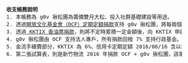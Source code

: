 <pre>
	<strong>收支帳務說明</strong>
	1. 本帳務為 g0v 揪松團為籌備雙月大松、投入社群基礎建設等用途。
	2. 透過<a href="https://bit.ly/ocf-jothon" target="_blank">開放文化基金會（OCF）定期定額捐款</a>支持 g0v 揪松團，將每兩個月於<a href="http://blog.ocf.tw/search/label/%E6%8D%90%E6%AC%BE%E5%BE%B5%E4%BF%A1" target="_blank"> OCF 公布捐款徵信</a>，並將雙月收入記錄在上方表格中。
	3. 透過<a href="http://ocf.tw/donate/g0v.html" target="_blank"> KKTIX 香油票捐款</a>，則將不定時累積一定金額後，向 KKTIX 申請入帳，個別捐款徵信也將在<a href="http://blog.ocf.tw/search/label/%E6%8D%90%E6%AC%BE%E5%BE%B5%E4%BF%A1" target="_blank"> OCF 捐款徵信</a>中呈現。
	4. g0v 揪松團由 OCF 支持法人專戶，所有捐款回撥 7% 支持行政基金。OCF + g0v 認養人每月定期捐款則回撥 50% + (50% * 7%)。
	5. 金流手續費部分，KKTIX 為 6%、信用卡定期定額 2016/06/16 含以前為 2.45%，之後為 2.25%、現金捐款與銀行匯款則無需手續費。
	6. 第二張試算表，則是新竹物流 2016 年捐款 OCF + g0v 揪松團，該筆基金則留存為聘請專案人事薪資。
</pre>